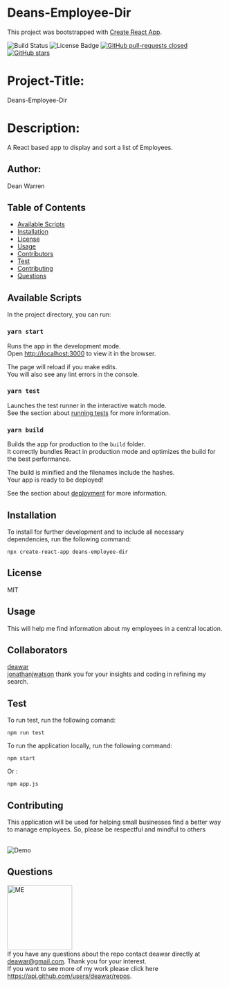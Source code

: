 # Deans-Employee-Dir

This project was bootstrapped with [Create React App](https://github.com/facebook/create-react-app).

![Build Status](https://img.shields.io/badge/build-passing-brightgreen?style=plastic)
        <img src="https://img.shields.io/badge/license-MIT-green?style=plastic" alt="License Badge">  [![GitHub pull-requests closed](https://img.shields.io/github/issues-pr-closed/deawar/deans-employee-dir.svg?style=plastic)](https://GitHub.com/deawar/deans-employee-dir/pull/) [![GitHub stars](https://img.shields.io/github/stars/deawar/deans-employee-dir.svg?style=social&label=Star&maxAge=2592000)](https://GitHub.com/deawar/deans-employee-dir/stargazers/)

# Project-Title: 
Deans-Employee-Dir

# Description:
A React based app to display and sort a list of Employees.

## Author: 
Dean Warren

## Table of Contents

* [Available Scripts](#available)
* [Installation](#installation)
* [License](#license)
* [Usage](#usage)
* [Contributors](#contributors)
* [Test](#test)
* [Contributing](#contributing)
* [Questions](#questions)

## Available Scripts

In the project directory, you can run:

### `yarn start`

Runs the app in the development mode.<br />
Open [http://localhost:3000](http://localhost:3000) to view it in the browser.

The page will reload if you make edits.<br />
You will also see any lint errors in the console.

### `yarn test`

Launches the test runner in the interactive watch mode.<br />
See the section about [running tests](https://facebook.github.io/create-react-app/docs/running-tests) for more information.

### `yarn build`

Builds the app for production to the `build` folder.<br />
It correctly bundles React in production mode and optimizes the build for the best performance.

The build is minified and the filenames include the hashes.<br />
Your app is ready to be deployed!

See the section about [deployment](https://facebook.github.io/create-react-app/docs/deployment) for more information.


## Installation
To install for further development and to include all necessary dependencies, run the following command:<br>
```
npx create-react-app deans-employee-dir
```

## License
MIT

## Usage
This will help me find information about my employees in a central location.

## Collaborators
[deawar](https://api.github.com/users/deawar/repos)<br>
[jonathanjwatson](https://github.com/jonathanjwatson) thank you for your insights and coding in refining my search.


## Test
To run test, run the following comand:<br>
```
npm run test
```
To run the application locally, run the following command:<br>
```
npm start
```
Or :<br>
```
npm app.js 
```

## Contributing
This application will be used for helping small businesses find a better way to manage employees. So, please be respectful and mindful to others

<br>
<img src="https://placeholder.com" alt="Demo">

## Questions

<img src="https://avatars1.githubusercontent.com/u/15312495?s=400&u=ca57805f0913479f15a13ed8e5a1577eb95c0926&v=4" alt="ME" width="150" height="150"><br>
If you have any questions about the repo contact deawar directly at deawar@gmail.com. Thank you for your interest.<br>
If you want to see more of my work please click here https://api.github.com/users/deawar/repos.

